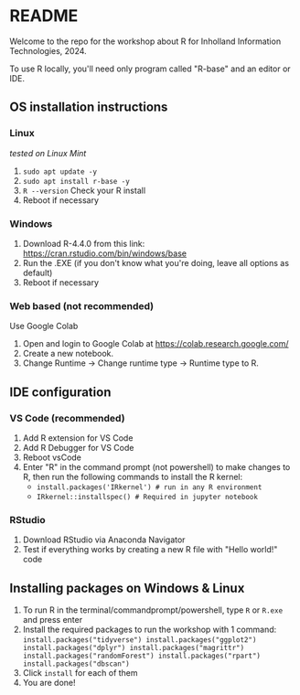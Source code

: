 # README
Welcome to the repo for the workshop about R for Inholland Information Technologies, 2024.

To use R locally, you'll need only program called "R-base" and an editor or IDE.

## OS installation instructions

### Linux
*tested on Linux Mint*
1. `sudo apt update -y`
2. `sudo apt install r-base -y`
3. `R --version` Check your R install
4. Reboot if necessary

### Windows
1. Download R-4.4.0 from this link: https://cran.rstudio.com/bin/windows/base
2. Run the .EXE (if you don't know what you're doing, leave all options as default)
3. Reboot if necessary

### Web based (not recommended)
Use Google Colab
1. Open and login to Google Colab at https://colab.research.google.com/ 
2. Create a new notebook.
3. Change Runtime -> Change runtime type -> Runtime type to R.

## IDE configuration

### VS Code (recommended)
1. Add R extension for VS Code
2. Add R Debugger for VS Code
3. Reboot vsCode
4. Enter "R" in the command prompt (not powershell) to make changes to R, then run the following commands to install the R kernel:
   * `install.packages('IRkernel') # run in any R environment`
   * `IRkernel::installspec() # Required in jupyter notebook`
    
### RStudio
1. Download RStudio via Anaconda Navigator
2. Test if everything works by creating a new R file with "Hello world!" code

## Installing packages on Windows & Linux
1. To run R in the terminal/commandprompt/powershell, type `R` or `R.exe` and press enter
2. Install the required packages to run the workshop with 1 command:
`install.packages("tidyverse")
install.packages("ggplot2")
install.packages("dplyr")
install.packages("magrittr")
install.packages("randomForest")
install.packages("rpart")
install.packages("dbscan")
`
4. Click `install` for each of them
5. You are done!

